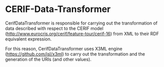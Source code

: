 # CERIF-Data-Transformer #

CerifDataTransformer is responsible for carrying out the transformation of data described with respect to the CERIF model (http://www.eurocris.org/cerif/feature-tour/cerif-16) from XML to their RDF equivalent expression.

For this reason, CerifDataTransformer uses X3ML engine (https://github.com/isl/x3ml) to carry out the transformation and the generation of the URIs (and other values).